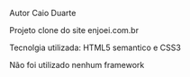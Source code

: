 
Autor Caio Duarte 

Projeto clone do site enjoei.com.br

Tecnolgia utilizada: HTML5 semantico e CSS3

Não foi utilizado nenhum framework

